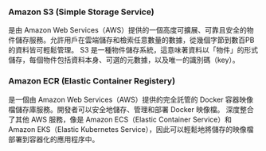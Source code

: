 
### Amazon S3 (Simple Storage Service)
是由 Amazon Web Services（AWS）提供的一個高度可擴展、可靠且安全的物件儲存服務。允許用戶在雲端儲存和檢索任意數量的數據，從幾個字節到數百PB的資料皆可輕鬆管理。
S3 是一種物件儲存系統，這意味著資料以「物件」的形式儲存，每個物件包括資料本身、可選的元數據，以及唯一的識別碼（key）。
### Amazon ECR (Elastic Container Registery)
是一個由 Amazon Web Services（AWS）提供的完全託管的 Docker 容器映像檔儲存庫服務。開發者可以安全地儲存、管理和部署 Docker 映像檔。
深度整合了其他 AWS 服務，像是 Amazon ECS（Elastic Container Service）和 Amazon EKS（Elastic Kubernetes Service），因此可以輕鬆地將儲存的映像檔部署到容器化的應用程序中。